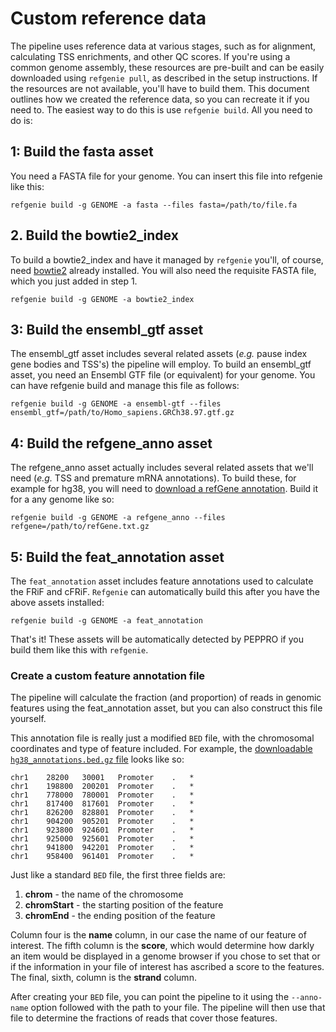 # Custom reference data

The pipeline uses reference data at various stages, such as for alignment, calculating TSS enrichments, and other QC scores. If you're using a common genome assembly, these resources are pre-built and can be easily downloaded using `refgenie pull`, as described in the setup instructions. If the resources are not available, you'll have to build them. This document outlines how we created the reference data, so you can recreate it if you need to. The easiest way to do this is use `refgenie build`. All you need to do is:

## 1: Build the fasta asset

You need a FASTA file for your genome. You can insert this file into refgenie like this:
```console
refgenie build -g GENOME -a fasta --files fasta=/path/to/file.fa
```

## 2. Build the bowtie2_index

To build a bowtie2_index and have it managed by `refgenie` you'll, of course, need [bowtie2](http://bowtie-bio.sourceforge.net/bowtie2/index.shtml) already installed.  You will also need the requisite FASTA file, which you just added in step 1.
```console
refgenie build -g GENOME -a bowtie2_index
```

## 3: Build the ensembl_gtf asset

The ensembl_gtf asset includes several related assets (*e.g.* pause index gene bodies and TSS's) the pipeline will employ.  To build an ensembl_gtf asset, you need an Ensembl GTF file (or equivalent) for your genome. You can have refgenie build and manage this file as follows:

```console
refgenie build -g GENOME -a ensembl-gtf --files ensembl_gtf=/path/to/Homo_sapiens.GRCh38.97.gtf.gz
```

## 4: Build the refgene_anno asset

The refgene_anno asset actually includes several related assets that we'll need (*e.g.* TSS and premature mRNA annotations).  To build these, for example for hg38, you will need to [download a refGene annotation](http://hgdownload.soe.ucsc.edu/goldenPath/hg38/database/refGene.txt.gz). Build it for a any genome like so:

```console
refgenie build -g GENOME -a refgene_anno --files refgene=/path/to/refGene.txt.gz
```

## 5: Build the feat_annotation asset
The `feat_annotation` asset includes feature annotations used to calculate the FRiF and cFRiF. `Refgenie` can automatically build this after you have the above assets installed:

```console
refgenie build -g GENOME -a feat_annotation
```

That's it! These assets will be automatically detected by PEPPRO if you build them like this with `refgenie`. 

### Create a custom feature annotation file

The pipeline will calculate the fraction (and proportion) of reads in genomic features using the feat_annotation asset, but you can also construct this file yourself.

This annotation file is really just a modified `BED` file, with the chromosomal coordinates and type of feature included.  For example, the [downloadable `hg38_annotations.bed.gz` file](http://big.databio.org/pepatac/hg38_annotations.bed.gz) looks like so:

```
chr1	28200	30001	Promoter	.	*
chr1	198800	200201	Promoter	.	*
chr1	778000	780001	Promoter	.	*
chr1	817400	817601	Promoter	.	*
chr1	826200	828801	Promoter	.	*
chr1	904200	905201	Promoter	.	*
chr1	923800	924601	Promoter	.	*
chr1	925000	925601	Promoter	.	*
chr1	941800	942201	Promoter	.	*
chr1	958400	961401	Promoter	.	*
```

Just like a standard `BED` file, the first three fields are:  
1. **chrom** - the name of the chromosome  
2. **chromStart** - the starting position of the feature  
3. **chromEnd** - the ending position of the feature

Column four is the **name** column, in our case the name of our feature of interest. The fifth column is the **score**, which would determine how darkly an item would be displayed in a genome browser if you chose to set that or if the information in your file of interest has ascribed a score to the features. The final, sixth, column is the **strand** column.

After creating your `BED` file, you can point the pipeline to it using the `--anno-name` option followed with the path to your file.  The pipeline will then use that file to determine the fractions of reads that cover those features.
